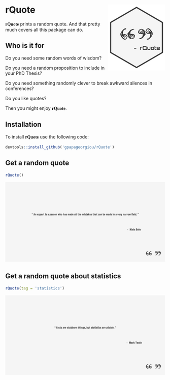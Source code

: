 # rQuote <img src="man/figures/logo.svg" align="right" alt="" width="180" />

<span style = "font-family: Orbitron"><strong>rQuote</strong></span> prints a random quote. And that pretty much covers all this package can do.

Who is it for
--------------

Do you need some random words of wisdom?

Do you need a random proposition to include in your PhD Thesis?

Do you need something randomly clever to break awkward silences in conferences?

Do you like quotes?

Then you might enjoy <span style = "font-family: Orbitron"><strong>rQuote</strong></span>.

Installation
-------------

To install <span style = "font-family: Orbitron"><strong>rQuote</strong></span> use the following code:

```r
devtools::install_github('gpapageorgiou/rQuote')
```

Get a random quote
-------------------

```r
rQuote()
```

<img src="man/figures/niels_bohr.png"/>

Get a random quote about statistics
-------------------

```r
rQuote(tag = 'statistics')
```

<img src="man/figures/mark_twain_statistics.png"/>
